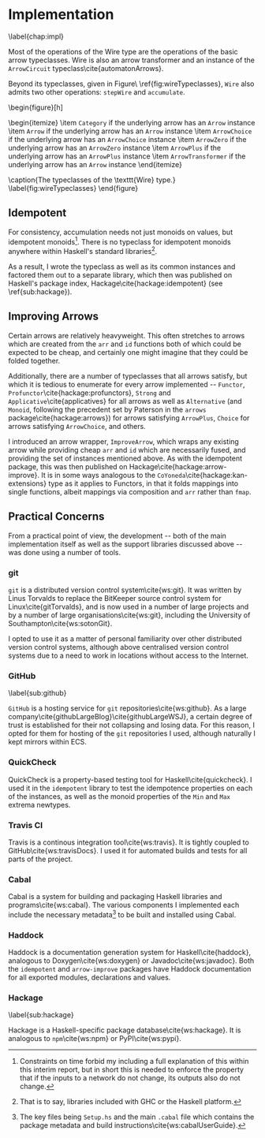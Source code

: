 Implementation
==============

\label{chap:impl}

Most of the operations of the Wire type are the operations of the basic arrow
typeclasses. Wire is also an arrow transformer and an instance of the
`ArrowCircuit` typeclass\cite{automatonArrows}.

Beyond its typeclasses, given in Figure\ \ref{fig:wireTypeclasses}, `Wire` also
admits two other operations: `stepWire` and `accumulate`.

\begin{figure}[h]

\begin{itemize}
 \item `Category` if the underlying arrow has an `Arrow` instance
 \item `Arrow` if the underlying arrow has an `Arrow` instance
 \item `ArrowChoice` if the underlying arrow has an `ArrowChoice` instance
 \item `ArrowZero` if the underlying arrow has an `ArrowZero` instance
 \item `ArrowPlus` if the underlying arrow has an `ArrowPlus` instance
 \item `ArrowTransformer` if the underlying arrow has an `Arrow` instance
\end{itemize}

\caption{The typeclasses of the \texttt{Wire} type.}
\label{fig:wireTypeclasses}
\end{figure}

Idempotent
----------

For consistency, accumulation needs not just monoids on values, but
idempotent monoids[^id]. There is no typeclass for idempotent monoids anywhere
within Haskell's standard libraries[^1].

[^1]: That is to say, libraries included with GHC or the Haskell platform.

[^id]: Constraints on time forbid my including a full explanation of
this within this interim report, but in short this is needed to enforce
the property that if the inputs to a network do not change, its outputs
also do not change.

As a result, I wrote the typeclass as well as its common instances and factored
them out to a separate library, which then was published on Haskell's package
index, Hackage\cite{hackage:idempotent} (see \ref{sub:hackage}).

Improving Arrows
----------------

Certain arrows are relatively heavyweight. This often stretches to
arrows which are created from the `arr` and `id` functions both of
which could be expected to be cheap, and certainly one might imagine
that they could be folded together.

Additionally, there are a number of typeclasses that all arrows
satisfy, but which it is tedious to enumerate for every arrow
implemented -- `Functor`, `Profunctor`\cite{hackage:profunctors},
`Strong` and `Applicative`\cite{applicatives} for all arrows as
well as `Alternative` (and `Monoid`, following the precedent set
by Paterson in the `arrows` package\cite{hackage:arrows}) for arrows
satisfying `ArrowPlus`, `Choice` for arrows satisfying `ArrowChoice`,
and others.

I introduced an arrow wrapper, `ImproveArrow`, which wraps any
existing arrow while providing cheap `arr` and `id` which are
necessarily fused, and providing the set of instances mentioned
above. As with the idempotent package, this was then published on
Hackage\cite{hackage:arrow-improve}. It is in some ways analogous
to the `CoYoneda`\cite{hackage:kan-extensions} type as it applies
to Functors, in that it folds mappings into single functions, albeit
mappings via composition and `arr` rather than `fmap`.

Practical Concerns
------------------

From a practical point of view, the development -- both of the main
implementation itself as well as the support libraries discussed above -- was
done using a number of tools.

### git

`git` is a distributed version control system\cite{ws:git}. It was written by Linus Torvalds to replace the BitKeeper source control system
for Linux\cite{gitTorvalds}, and is now used in a number of large projects and
by a number of large organisations\cite{ws:git}, including the University of
Southampton\cite{ws:sotonGit}.

I opted to use it as a matter of personal familiarity over other distributed
version control systems, although above centralised version control systems due
to a need to work in locations without access to the Internet.

### GitHub

\label{sub:github}

`GitHub` is a hosting service for `git` repositories\cite{ws:github}. As a large
company\cite{githubLargeBlog}\cite{githubLargeWSJ}, a certain degree of trust is
established for their not collapsing and losing data. For this reason, I opted
for them for hosting of the `git` repositories I used, although naturally I kept
mirrors within ECS.

### QuickCheck

QuickCheck is a property-based testing tool for Haskell\cite{quickcheck}. I used
it in the `idempotent` library to test the idempotence properties on each of the
instances, as well as the monoid properties of the `Min` and `Max` extrema
newtypes.

### Travis CI

Travis is a continous integration tool\cite{ws:travis}. It is tightly coupled to
GitHub\cite{ws:travisDocs}. I used it for automated builds and tests for all
parts of the project.

### Cabal

Cabal is a system for building and packaging Haskell libraries and
programs\cite{ws:cabal}. The various components I implemented each include the
necessary metadata[^meta] to be built and installed using Cabal.

[^meta]: The key files being `Setup.hs` and the main `.cabal` file which
contains the package metadata and build instructions\cite{ws:cabalUserGuide}.

### Haddock

Haddock is a documentation generation system for Haskell\cite{haddock},
analogous to Doxygen\cite{ws:doxygen} or Javadoc\cite{ws:javadoc}. Both the
`idempotent` and `arrow-improve` packages have Haddock documentation for all
exported modules, declarations and values.

### Hackage

\label{sub:hackage}

Hackage is a Haskell-specific package database\cite{ws:hackage}. It is analogous
to `npm`\cite{ws:npm} or PyPI\cite{ws:pypi}.

